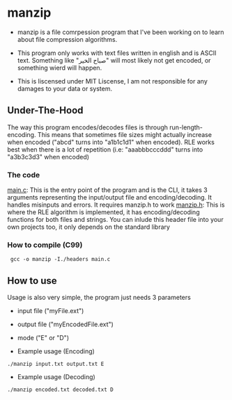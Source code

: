 # manzip

* manzip is a file comrpession program that I've been working on to learn about file compression algorithms.

* This program only works with text files written in english and is ASCII text. Something like "صباح الخير" will most likely not get encoded, or something wierd will happen.

* This is liscensed under MIT Liscense, I am not responsible for any damages to your data or system.

## Under-The-Hood

The way this program encodes/decodes files is through run-length-encoding. This means that sometimes file sizes might actually increase when encoded ("abcd" turns into "a1b1c1d1" when encoded).
RLE works best when there is a lot of repetition (i.e: "aaabbbcccddd" turns into "a3b3c3d3" when encoded)

### The code

[main.c](main.c): This is the entry point of the program and is the CLI, it takes 3 arguments representing the input/output file and encoding/decoding. It handles misinputs and errors. It requires manzip.h to work
[manzip.h](headers/manzip.h): This is where the RLE algorithm is implemented, it has encoding/decoding functions for both files and strings. You can inlude this header file into your own projects too, it only depends on the standard library

### How to compile (C99)

```
 gcc -o manzip -I./headers main.c
```

## How to use

Usage is also very simple, the program just needs 3 parameters

* input file ("myFile.ext")

* output file ("myEncodedFile.ext")

* mode ("E" or "D")

* Example usage (Encoding)

```
./manzip input.txt output.txt E
```

* Example usage (Decoding)

```
./manzip encoded.txt decoded.txt D
```